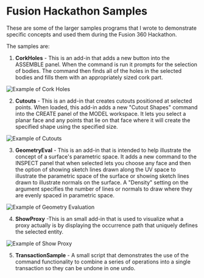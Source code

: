 # Fusion Hackathon Samples
These are some of the larger samples programs that I wrote to demonstrate specific concepts and used them during the Fusion 360 Hackathon.

The samples are:

1. __CorkHoles__ - This is an add-in that adds a new button into the ASSEMBLE panel.  When the command is run it prompts for the selection of bodies.  The command then finds all of the holes in the selected bodies and fills them with an appropriately sized cork part.

![Example of Cork Holes](https://github.com/brianekins/FusionHackathonSamples/blob/master/CorkHoles.png)

2. __Cutouts__ - This is an add-in that creates cutouts positioned at selected points.  When loaded, this add-in adds a new "Cutout Shapes" command into the CREATE panel of the MODEL workspace.  It lets you select a planar face and any points that lie on that face where it will create the specified shape using the specified size.

![Example of Cutouts](https://github.com/brianekins/FusionHackathonSamples/blob/master/CutOuts.png)

3. __GeometryEval__ - This is an add-in that is intended to help illustrate the concept of a surface's parametric space.  It adds a new command to the INSPECT panel that when selected lets you choose any face and then the option of showing sketch lines drawn along the UV space to illustrate the parametric space of the surface or showing sketch lines drawn to illustrate normals on the surface.  A "Density" setting on the argument specifies the number of lines or normals to draw where they are evenly spaced in parametric space.

![Example of Geometry Evaluation](https://github.com/brianekins/FusionHackathonSamples/blob/master/GeometryEval.png)

4. __ShowProxy__ -This is an small add-in that is used to visualize what a proxy actually is by displaying the occurrence path that uniquely defines the selected entity.

![Example of Show Proxy](https://github.com/brianekins/FusionHackathonSamples/blob/master/ShowProxy.png)

5. __TransactionSample__ - A small script that demonstrates the use of the command functionality to combine a series of operations into a single transaction so they can be undone in one undo.



